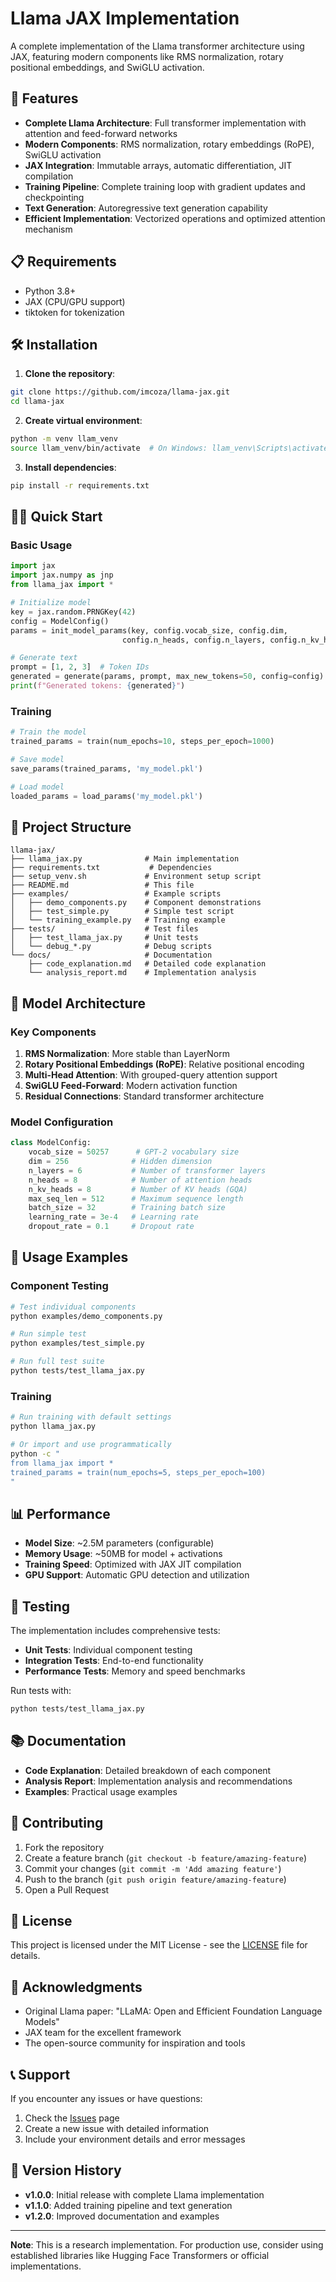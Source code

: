 # Llama JAX Implementation

A complete implementation of the Llama transformer architecture using JAX, featuring modern components like RMS normalization, rotary positional embeddings, and SwiGLU activation.

## 🚀 Features

- **Complete Llama Architecture**: Full transformer implementation with attention and feed-forward networks
- **Modern Components**: RMS normalization, rotary embeddings (RoPE), SwiGLU activation
- **JAX Integration**: Immutable arrays, automatic differentiation, JIT compilation
- **Training Pipeline**: Complete training loop with gradient updates and checkpointing
- **Text Generation**: Autoregressive text generation capability
- **Efficient Implementation**: Vectorized operations and optimized attention mechanism

## 📋 Requirements

- Python 3.8+
- JAX (CPU/GPU support)
- tiktoken for tokenization

## 🛠️ Installation

1. **Clone the repository**:
```bash
git clone https://github.com/imcoza/llama-jax.git
cd llama-jax
```

2. **Create virtual environment**:
```bash
python -m venv llam_venv
source llam_venv/bin/activate  # On Windows: llam_venv\Scripts\activate
```

3. **Install dependencies**:
```bash
pip install -r requirements.txt
```

## 🏃‍♂️ Quick Start

### Basic Usage

```python
import jax
import jax.numpy as jnp
from llama_jax import *

# Initialize model
key = jax.random.PRNGKey(42)
config = ModelConfig()
params = init_model_params(key, config.vocab_size, config.dim, 
                         config.n_heads, config.n_layers, config.n_kv_heads)

# Generate text
prompt = [1, 2, 3]  # Token IDs
generated = generate(params, prompt, max_new_tokens=50, config=config)
print(f"Generated tokens: {generated}")
```

### Training

```python
# Train the model
trained_params = train(num_epochs=10, steps_per_epoch=1000)

# Save model
save_params(trained_params, 'my_model.pkl')

# Load model
loaded_params = load_params('my_model.pkl')
```

## 📁 Project Structure

```
llama-jax/
├── llama_jax.py              # Main implementation
├── requirements.txt           # Dependencies
├── setup_venv.sh             # Environment setup script
├── README.md                 # This file
├── examples/                 # Example scripts
│   ├── demo_components.py    # Component demonstrations
│   ├── test_simple.py        # Simple test script
│   └── training_example.py   # Training example
├── tests/                    # Test files
│   ├── test_llama_jax.py     # Unit tests
│   └── debug_*.py            # Debug scripts
└── docs/                     # Documentation
    ├── code_explanation.md   # Detailed code explanation
    └── analysis_report.md    # Implementation analysis
```

## 🧠 Model Architecture

### Key Components

1. **RMS Normalization**: More stable than LayerNorm
2. **Rotary Positional Embeddings (RoPE)**: Relative positional encoding
3. **Multi-Head Attention**: With grouped-query attention support
4. **SwiGLU Feed-Forward**: Modern activation function
5. **Residual Connections**: Standard transformer architecture

### Model Configuration

```python
class ModelConfig:
    vocab_size = 50257      # GPT-2 vocabulary size
    dim = 256              # Hidden dimension
    n_layers = 6           # Number of transformer layers
    n_heads = 8            # Number of attention heads
    n_kv_heads = 8         # Number of KV heads (GQA)
    max_seq_len = 512      # Maximum sequence length
    batch_size = 32        # Training batch size
    learning_rate = 3e-4   # Learning rate
    dropout_rate = 0.1     # Dropout rate
```

## 🔧 Usage Examples

### Component Testing

```bash
# Test individual components
python examples/demo_components.py

# Run simple test
python examples/test_simple.py

# Run full test suite
python tests/test_llama_jax.py
```

### Training

```bash
# Run training with default settings
python llama_jax.py

# Or import and use programmatically
python -c "
from llama_jax import *
trained_params = train(num_epochs=5, steps_per_epoch=100)
"
```

## 📊 Performance

- **Model Size**: ~2.5M parameters (configurable)
- **Memory Usage**: ~50MB for model + activations
- **Training Speed**: Optimized with JAX JIT compilation
- **GPU Support**: Automatic GPU detection and utilization

## 🧪 Testing

The implementation includes comprehensive tests:

- **Unit Tests**: Individual component testing
- **Integration Tests**: End-to-end functionality
- **Performance Tests**: Memory and speed benchmarks

Run tests with:
```bash
python tests/test_llama_jax.py
```

## 📚 Documentation

- **Code Explanation**: Detailed breakdown of each component
- **Analysis Report**: Implementation analysis and recommendations
- **Examples**: Practical usage examples

## 🤝 Contributing

1. Fork the repository
2. Create a feature branch (`git checkout -b feature/amazing-feature`)
3. Commit your changes (`git commit -m 'Add amazing feature'`)
4. Push to the branch (`git push origin feature/amazing-feature`)
5. Open a Pull Request

## 📄 License

This project is licensed under the MIT License - see the [LICENSE](LICENSE) file for details.

## 🙏 Acknowledgments

- Original Llama paper: "LLaMA: Open and Efficient Foundation Language Models"
- JAX team for the excellent framework
- The open-source community for inspiration and tools

## 📞 Support

If you encounter any issues or have questions:

1. Check the [Issues](https://github.com/yourusername/llama-jax/issues) page
2. Create a new issue with detailed information
3. Include your environment details and error messages

## 🔄 Version History

- **v1.0.0**: Initial release with complete Llama implementation
- **v1.1.0**: Added training pipeline and text generation
- **v1.2.0**: Improved documentation and examples

---

**Note**: This is a research implementation. For production use, consider using established libraries like Hugging Face Transformers or official implementations. 